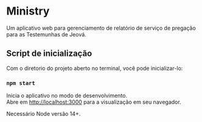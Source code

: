 # Ministry

Um aplicativo web para gerenciamento de relatório de serviço de pregação para as Testemunhas de Jeová.

## Script de inicialização

Com o diretorio do projeto aberto no terminal, você pode inicializar-lo:

### `npm start`

Inicia o aplicativo no modo de desenvolvimento.\
Abre em [http://localhost:3000](http://localhost:3000) para a visualização em seu navegador.

Necessário Node versão 14+.

